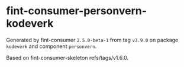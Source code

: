 # fint-consumer-personvern-kodeverk

Generated by fint-consumer `2.5.0-beta-1` from tag `v3.9.0` on package `kodeverk` and component `personvern`.

Based on fint-consumer-skeleton refs/tags/v1.6.0.
